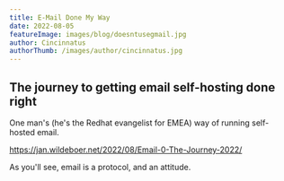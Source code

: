 ```yaml
---
title: E-Mail Done My Way
date: 2022-08-05
featureImage: images/blog/doesntusegmail.jpg
author: Cincinnatus
authorThumb: /images/author/cincinnatus.jpg  
---
```


## The journey to getting email self-hosting done right

One man's (he's the Redhat evangelist for EMEA) way of running self-hosted email.

https://jan.wildeboer.net/2022/08/Email-0-The-Journey-2022/

As you'll see, email is a protocol, and an attitude.